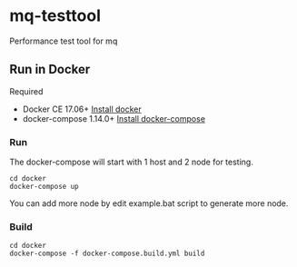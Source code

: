 # mq-testtool
Performance test tool for mq

## Run in Docker

Required

- Docker CE 17.06+ [Install docker](https://docs.docker.com/install/)
- docker-compose 1.14.0+ [Install docker-compose](https://docs.docker.com/compose/install/)


### Run

The docker-compose will start with 1 host and 2 node for testing.
```
cd docker 
docker-compose up
```
You can add more node by edit example.bat script to generate more node.

### Build

```
cd docker
docker-compose -f docker-compose.build.yml build
```
